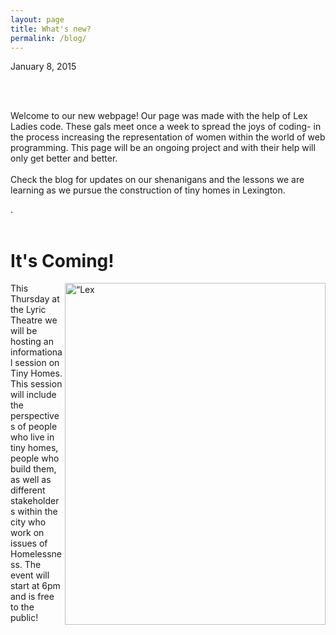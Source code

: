 ```yaml
---
layout: page
title: What's new?
permalink: /blog/
---
```

<p> January 8, 2015 </p>
<br>
<br>

<p> Welcome to our new webpage! Our page was made with the help of Lex Ladies code. These gals meet once a week to spread the joys of coding- in the process increasing the representation of women within the world of web programming. This page will be an ongoing project and with their help will only get better and better.
<br>
<br>
Check the blog for updates on our shenanigans and the lessons we are learning as we pursue the construction of tiny homes in Lexington. </p>.

<br>
<br>
<h1>It's Coming! </h1>
<img src= IMG_0100.JPG
align= right
height= 547
width= 417
alt= “Lex Talk Tiny Homes”/>
<p>This Thursday at the Lyric Theatre we will be hosting an informational session on Tiny Homes. This session will include the perspectives of people who live in tiny homes, people who build them, as well as different stakeholders within the city who work on issues of Homelessness. The event will start at 6pm and is free to the public!</p>
<br>
<br>
<br>
<br>
